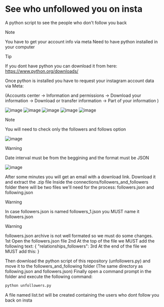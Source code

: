 # See who unfollowed you on insta
A python script to see the people who don't follow you back

> [!NOTE]
> You have to get your account info via meta
> Need to have python installed in your computer

> [!TIP]
> If you dont have python you can download it from here: https://www.python.org/downloads/

Once python is installed you have to request your instagram account data via Meta:

(Accounts center -> Information and permissions -> Download your information -> Download or transfer information -> Part of your information )

![image](https://github.com/alexceend/see-who-unfollowed-you-insta/assets/136982252/fbe9f700-6125-4653-806e-be1d013bd568)
![image](https://github.com/alexceend/see-who-unfollowed-you-insta/assets/136982252/f1bbc858-dca2-4e51-ab14-46af095f8730)
![image](https://github.com/alexceend/see-who-unfollowed-you-insta/assets/136982252/a11dab96-c4e8-4e89-a58f-69c6b2429a75)
![image](https://github.com/alexceend/see-who-unfollowed-you-insta/assets/136982252/81026841-d8df-46eb-ad1f-96575d2c78b0)
![image](https://github.com/alexceend/see-who-unfollowed-you-insta/assets/136982252/7dc04728-e9ad-43f9-936c-4a0531db2448)

> [!NOTE]
> You will need to check only the followers and follows option
> 
![image](https://github.com/alexceend/see-who-unfollowed-you-insta/assets/136982252/c7a33e6d-90f8-4805-915b-940fcad80e2a)

> [!WARNING]
> Date interval must be from the beggining and the format must be JSON

![image](https://github.com/alexceend/see-who-unfollowed-you-insta/assets/136982252/b9a47093-4bb7-4840-85f7-6db7730af4d7)

After some minutes you will get an email with a download link. Download it and extract the .zip file 
Inside the connections/followers_and_followers folder there will be two files we'll need for the process: followers.json and following.json

> [!WARNING]
> In case followers.json is named followers_1.json you MUST name it followers.json

> [!WARNING]
> followers.json archive is not well formated so we must do some changes.
> 1st Open the followers.json file
> 2nd At the top of the file we MUST add the following text:
> {
> "relationships_followers":
> 3rd At the end of the file we MUST add this: }

Then download the python script of this repository (unfollowers.py) and move it to the followers_and_following folder (The same directory as following.json and followers.json)
Finally open a command prompt in the folder and execute the following command:
```python
python unfollowers.py
```
A file named list.txt will be created containing the users who dont follow you back on insta

